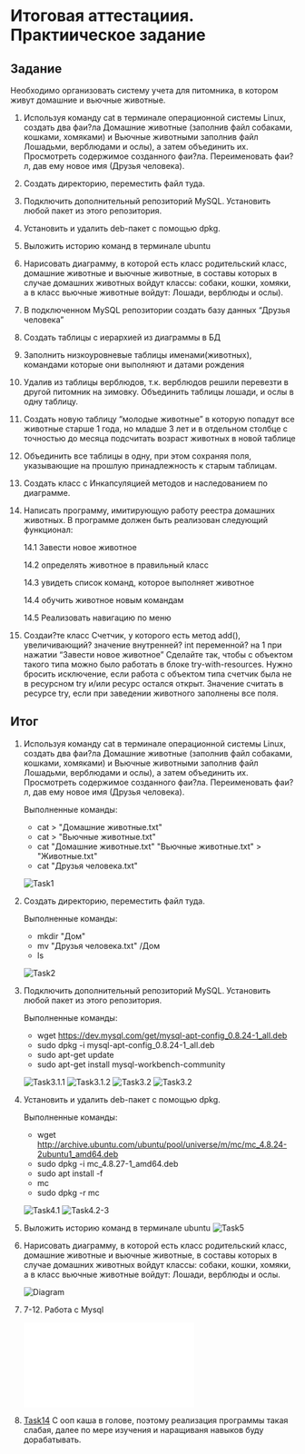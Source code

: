 # Итоговая аттестациия. Практиическое задание
## Задание 
Необходимо организовать систему учета для питомника, в котором живут
домашние и вьючные животные.

1. Используя команду cat в терминале операционной системы Linux, создать два фаи?ла Домашние животные (заполнив файл собаками, кошками, хомяками) и Вьючные животными заполнив файл Лошадьми, верблюдами и ослы), а затем объединить их. Просмотреть содержимое созданного фаи?ла. Переименовать фаи?л, дав ему новое имя (Друзья человека).

2. Создать директорию, переместить файл туда.

3. Подключить дополнительный репозиторий MySQL. Установить любой пакет из этого репозитория.

4. Установить и удалить deb-пакет с помощью dpkg.

5. Выложить историю команд в терминале ubuntu

6. Нарисовать диаграмму, в которой есть класс родительский класс, домашние животные и вьючные животные, в составы которых в случае домашних животных войдут классы: собаки, кошки, хомяки, а в класс вьючные животные войдут: Лошади, верблюды и ослы).

7. В подключенном MySQL репозитории создать базу данных “Друзья человека”

8. Создать таблицы с иерархией из диаграммы в БД

9. Заполнить низкоуровневые таблицы именами(животных), командами которые они выполняют и датами рождения

10. Удалив из таблицы верблюдов, т.к. верблюдов решили перевезти в другой питомник на зимовку. Объединить таблицы лошади, и ослы в одну таблицу.

11. Создать новую таблицу “молодые животные” в которую попадут все животные старше 1 года, но младше 3 лет и в отдельном столбце с точностью до месяца подсчитать возраст животных в новой таблице

12. Объединить все таблицы в одну, при этом сохраняя поля, указывающие на прошлую принадлежность к старым таблицам.

13. Создать класс с Инкапсуляцией методов и наследованием по диаграмме.

14. Написать программу, имитирующую работу реестра домашних животных.
В программе должен быть реализован следующий функционал:

    14.1 Завести новое животное

    14.2 определять животное в правильный класс

    14.3 увидеть список команд, которое выполняет животное

    14.4 обучить животное новым командам

    14.5 Реализовать навигацию по меню

15. Создаи?те класс Счетчик, у которого есть метод add(), увеличивающий? значение внутренней? int переменной? на 1 при нажатии “Завести новое животное” Сделайте так, чтобы с объектом такого типа можно было работать в блоке try-with-resources. Нужно бросить исключение, если работа с объектом типа счетчик была не в ресурсном try и/или ресурс остался открыт. Значение считать в ресурсе try, если при заведении животного заполнены все поля.

## Итог

1. Используя команду cat в терминале операционной системы Linux, создать два фаи?ла Домашние животные (заполнив файл собаками, кошками, хомяками) и Вьючные животными заполнив файл Лошадьми, верблюдами и ослы), а затем объединить их. Просмотреть содержимое созданного фаи?ла. Переименовать фаи?л, дав ему новое имя (Друзья человека).

    Выполненные команды: 
    
    * cat > "Домашние животные.txt"
    * cat > "Вьючные животные.txt"
    * cat "Домашние животные.txt" "Вьючные животные.txt" > "Животные.txt"
    * cat "Друзья человека.txt"

    ![Task1](/Screenshots/Task1.png)


2. Создать директорию, переместить файл туда.

    Выполненные команды: 
    
    * mkdir "Дом"
    * mv "Друзья человека.txt" /Дом
    * ls

    ![Task2](/Screenshots/Task2.png)

3. Подключить дополнительный репозиторий MySQL. Установить любой пакет из этого репозитория.

    Выполненные команды: 
    
    * wget https://dev.mysql.com/get/mysql-apt-config_0.8.24-1_all.deb
    * sudo dpkg -i mysql-apt-config_0.8.24-1_all.deb
    * sudo apt-get update
    * sudo apt-get install mysql-workbench-community

    ![Task3.1.1](/Screenshots/Task3.1.1.png)
    ![Task3.1.2](/Screenshots/Task3.1.2.png)
    ![Task3.2](/Screenshots/Task3.2.png)
    ![Task3.2](/Screenshots/Task3.3.png)

4. Установить и удалить deb-пакет с помощью dpkg.

    Выполненные команды: 
    
    * wget http://archive.ubuntu.com/ubuntu/pool/universe/m/mc/mc_4.8.24-2ubuntu1_amd64.deb
    * sudo dpkg -i mc_4.8.27-1_amd64.deb
    * sudo apt install -f
    * mc
    * sudo dpkg -r mc

    ![Task4.1](/Screenshots/Task4.1.png)
    ![Task4.2-3](/Screenshots/Task4.2-3.png)

5. Выложить историю команд в терминале ubuntu
![Task5](/Screenshots/Task5.png)

6. Нарисовать диаграмму, в которой есть класс родительский класс, домашние животные и вьючные животные, в составы которых в случае домашних животных войдут классы: собаки, кошки, хомяки, а в класс вьючные животные войдут: Лошади, верблюды и ослы.

    ![Diagram](/Screenshots/diagram.png)

7. 7-12. Работа с Mysql

    ![Task7-12](/task7-12.sql)

14. [Task14](/App.java)
    С ооп каша в голове, поэтому реализация программы такая слабая, далее по мере изучения и наращиваня навыков буду дорабатывать.
